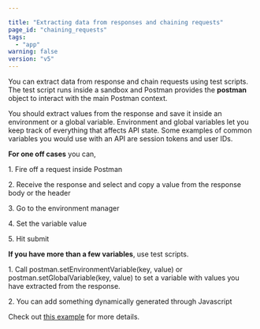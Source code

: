```yaml
---

title: "Extracting data from responses and chaining requests"
page_id: "chaining_requests"
tags: 
  - "app"
warning: false
version: "v5"
---
```

You can extract data from response and chain requests using test scripts. The test script runs inside a sandbox and Postman provides the **postman** object to interact with the main Postman context.

You should extract values from the response and save it inside an environment or a global variable. Environment and global variables let you keep track of everything that affects API state. Some examples of common variables you would use with an API are session tokens and user IDs.

**For one off cases** you can,

1\. Fire off a request inside Postman

2\. Receive the response and select and copy a value from the response body or the header

3\. Go to the environment manager

4\. Set the variable value

5\. Hit submit

**If you have more than a few variables**, use test scripts.

1\. Call postman.setEnvironmentVariable(key, value) or postman.setGlobalVariable(key, value) to set a variable with values you have extracted from the response. 

2\. You can add something dynamically generated through Javascript

Check out [this example][0] for more details.


[0]: http://blog.getpostman.com/2014/01/27/extracting-data-from-responses-and-chaining-requests/
